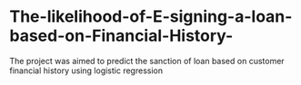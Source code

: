 # The-likelihood-of-E-signing-a-loan-based-on-Financial-History-
The project was aimed to predict the sanction of loan based on customer financial history using logistic regression 
